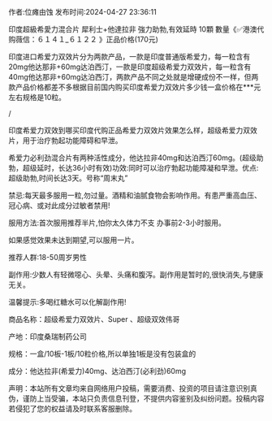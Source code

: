 <p>作者:位瘫由蚀 发布时间:2024-04-27 23:36:11</p>
<p>印度超級希愛力混合片 犀利士+他達拉非 強力助勃,有效延時 10顆 數量《✅港澳代购薇信：６１４１_６１２２ 》正品价格(170元) </p>
									<p>印度进口希爱力双效片分为两款产品，一款是印度普通版希爱力，每一粒含有20mg他达那非+60mg达泊西汀，一款是印度超级希爱力双效片，每一粒含有40mg他达那非+60mg达泊西汀，两款产品不同之处就是增硬成份不一样，但两款产品价格都差不多根据目前国内购买印度希爱力双效片多少钱一盒价格在***元左右规格是10粒。</p><p>/ </p><p></p><p></p><p>印度希爱力双效到哪买印度代购正品希爱力双效片效果怎么样，超级希爱力双效片，用于治疗勃起功能障碍和早泄。</p><p>希爱力必利劲混合片有两种活性成分，他达拉非40mg和达泊西汀60mg。(超级助勃，超级延时，长达36小时有效)功效:同时可以治疗勃起功能障凝和早泄。优点:超级助勃,时间长达3天。号称“周末丸”</p><p>禁忌:每天最多服用一粒,勿过量。酒精和油腻食物会影响作用。有患严重高血压、冠心病、或对此成分过敏者禁用!</p><p>服用方法:首次服用推荐半片,怕你太久体力不支 办事前2-3小时服用。</p><p>如果感觉效果未达到期望,可以服用一片。</p><p>推荐人群:18-50周岁男性</p><p>副作用:少数人有轻微噁心、头晕、头痛和腹泻。副作用是暂时的,很快消失,与健康无关。</p><p>温馨提示:多喝红糖水可以化解副作用!</p><p>商品名称：超级希爱力双效片、Super 、超级双效伟哥</p><p>产地：印度桑瑞制药公司</p><p>规格：一盒/10板-1板/10粒价格,所以单独1板是没有包装盒的</p><p>成分：他达拉非(希爱力)40mg、达泊西汀(必利劲)60mg</p><p></p>				声明：本站所有文章均来自网络用户投稿，需要消费、投资的项目请注意识别真伪，谨防上当受骗，本站只负责信息刊登，不提供内容鉴别及纠纷问题。投稿内容若侵犯了您的权益请及时联系客服删除。				
